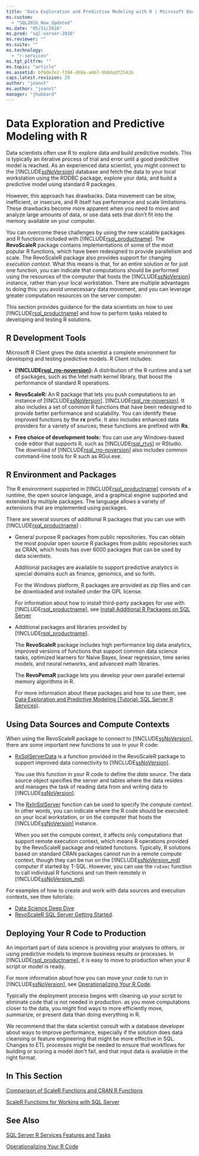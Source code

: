 ```yaml
---
title: "Data Exploration and Predictive Modeling with R | Microsoft Docs"
ms.custom: 
  - "SQL2016_New_Updated"
ms.date: "05/31/2016"
ms.prod: "sql-server-2016"
ms.reviewer: ""
ms.suite: ""
ms.technology: 
  - "r-services"
ms.tgt_pltfrm: ""
ms.topic: "article"
ms.assetid: bf6de7e2-f394-4b8a-a4b7-0b8dadf25426
caps.latest.revision: 20
author: "jeannt"
ms.author: "jeannt"
manager: "jhubbard"
---
```

# Data Exploration and Predictive Modeling with R
  Data scientists often use R to explore data and build predictive models. This is typically an iterative process of trial and error until a good predictive model is reached. As an experienced data scientist, you  might connect to the [!INCLUDE[ssNoVersion](../../includes/ssnoversion-md.md)] database and fetch the data to your local workstation using the RODBC package, explore your data, and build a predictive model using standard R packages.  
  
 However, this  approach has drawbacks. Data movement can be slow, inefficient, or insecure, and R itself has performance and scale limitations. These drawbacks become more apparent when you need to move and analyze large amounts of data, or use data sets that don’t fit into the memory available on your computer.  
  
 You can overcome these challenges by using the new scalable packages and R functions included with [!INCLUDE[rsql_productname](../../includes/rsql-productname-md.md)]. The **RevoScaleR** package contains implementations of some of the most popular R functions, which have been redesigned to provide parallelism and scale. The RevoScaleR package also provides support for changing *execution context*. What this means is that, for an entire solution or for just one function, you can indicate that computations should be performed using the resources of the computer that hosts the [!INCLUDE[ssNoVersion](../../includes/ssnoversion-md.md)] instance, rather than your local workstation. There are multiple advantages to doing this: you avoid unnecessary data movement, and you can leverage greater computation resources on the server computer.  
  
 This section provides guidance for the data scientists on how to use [!INCLUDE[rsql_productname](../../includes/rsql-productname-md.md)] and how to perform tasks related to developing and testing R solutions.  
  
##  <a name="bkmk_RDevTools"></a> R Development Tools  
 Microsoft R Client gives the data scientist a complete environment for developing and testing predictive models. R Client includes:  
  
-  **[!INCLUDE[rsql_rro-noversion](../../includes/rsql-rro-noversion-md.md)]:** A distribution of the R runtime and a set of packages, such as the Intel math kernel library, that boost the performance of standard R operations.  
  
-   **RevoScaleR:** An R package that lets you push computations to an instance of [!INCLUDE[ssNoVersion](../../includes/ssnoversion-md.md)]. [!INCLUDE[rsql_rre-noversion](../../includes/rsql-rre-noversion-md.md)]. It also includes a set of common R functions that have been redesigned to provide better performance and scalability. You can identify these improved functions  by the **rx** prefix. It also includes enhanced data providers for a variety of sources; these functions are prefixed with **Rx**.  
  
-   **Free choice of development tools:** You can use any Windows-based code editor that supports R, such as [!INCLUDE[rsql_rtvs](../../includes/rsql-rtvs-md.md)] or RStudio. The download of [!INCLUDE[rsql_rro-noversion](../../includes/rsql-rro-noversion-md.md)] also includes common command-line tools for R such as RGui.exe.  
  
##  <a name="bkmk_packages"></a> R Environment and Packages  
 The R environment supported in [!INCLUDE[rsql_productname](../../includes/rsql-productname-md.md)] consists of a runtime, the open source language, and a graphical engine supported and extended by multiple packages. The language allows a variety of extensions that are implemented using packages.  
  
 There are several sources of additional R  packages that you can use with [!INCLUDE[rsql_productname](../../includes/rsql-productname-md.md)] :  
  
  
-   General purpose R packages from public repositories. You can obtain the most popular open source R packages from public repositories such as CRAN, which hosts has over 6000 packages that can be used by data scientists.  
  
     Additional packages are available to support predictive analytics in special domains such as finance, genomics, and so forth.  
  
     For the Windows platform, R packages are provided as zip files and can be downloaded and installed under the GPL license.  
  
     For information about how to install third-party packages for use with [!INCLUDE[rsql_productname](../../includes/rsql-productname-md.md)], see [Install Additional R Packages on SQL Server](../../advanced-analytics/r-services/install-additional-r-packages-on-sql-server.md)  
  
-   Additional packages and libraries provided by [!INCLUDE[rsql_productname](../../includes/rsql-productname-md.md)].   
  
     The **RevoScaleR** package includes high performance big data analytics, improved versions of functions that support common data science tasks, optimized learners for Naive Bayes, linear regression, time series models, and neural networks, and advanced math libraries.  
  
     The **RevoPemaR** package lets you develop your own parallel external memory algorithms in R.  
  
     For more information about these packages and how to use them, see [Data Exploration and Predictive Modeling &#40;Tutorial: SQL Server R Services&#41;](http://msdn.microsoft.com/library/65589d17-bd34-4baa-8ba1-998f60d0344f).  
  
## Using Data Sources and Compute Contexts  
 When using the RevoScaleR package to connect to [!INCLUDE[ssNoVersion](../../includes/ssnoversion-md.md)], there are some important new functions to use in your R code:  
  
-   [RxSqlServerData](http://msdn.microsoft.com/library/0d2c53a6-b64b-4760-9903-825238b772d6) is a function provided in the RevoScaleR package to support improved data connectivity to [!INCLUDE[ssNoVersion](../../includes/ssnoversion-md.md)].  
  
     You use this function in your R code to define the *data source*. The data source object specifies the server and tables where the data resides and manages the task of  reading data from and writing data to [!INCLUDE[ssNoVersion](../../includes/ssnoversion-md.md)].  
  
-   The [RxInSqlServer](http://msdn.microsoft.com/library/24bd1f0a-ec68-4b96-bf42-a4073014f1f1) function can be used to specify the *compute context*.  In other words, you can indicate where the R code should be executed: on your local workstation, or on the computer that hosts the [!INCLUDE[ssNoVersion](../../includes/ssnoversion-md.md)] instance.  
  
     When you set the compute context, it affects only computations that support remote execution context, which means R operations provided by the RevoScaleR package and related functions. Typically, R solutions based on standard CRAN packages cannot run in a remote compute context, though they can be run on the [!INCLUDE[ssNoVersion_md](../../includes/ssnoversion-md.md)] computer if started by T-SQL. However, you can use the `rxExec` function to call individual R functions and run them remotely in [!INCLUDE[ssNoVersion_md](../../includes/ssnoversion-md.md)].  
  
 For examples of how to create and work with data sources and execution contexts,  see thee tutorials:
 
 + [Data Science Deep Dive](../../advanced-analytics/r-services/data-science-deep-dive-using-the-revoscaler-packages.md)  
 +  [RevoScaleR SQL Server Getting Started](https://msdn.microsoft.com/microsoft-r/scaler-sql-server-getting-started).  
  
## Deploying Your R Code to Production  
 An important part of data science is providing your analyses to others, or using predictive models to improve business results or processes. In [!INCLUDE[rsql_productname](../../includes/rsql-productname-md.md)], it is easy to move to production when your R script or model is ready.  
  
 For more information about how you can move your code to run in [!INCLUDE[ssNoVersion](../../includes/ssnoversion-md.md)], see [Operationalizing Your R Code](../../advanced-analytics/r-services/operationalizing-your-r-code.md).  
  
 Typically the deployment process begins with cleaning up your script to eliminate code that is not needed in production. as you move computations closer to the data, you might find ways to  more efficiently move, summarize, or present data than doing everything in R.  
  
 We recommend that the data scientist consult with a database developer about ways to improve performance, especially if the solution does data cleansing or feature engineering that might be more effective in SQL. Changes to ETL processes might be needed to ensure that workflows for building or scoring a model don't fail, and that input data is available in the right format.  
  
##  <a name="bkmk_SQLInR"></a> In This Section  

[Comparison of ScaleR Functions and CRAN R Functions](https://msdn.microsoft.com/microsoft-r/scaler/compare-base-r-scaler-functions2)

[ScaleR Functions for Working with SQL Server](../../advanced-analytics/r-services/scaler-functions-for-working-with-sql-server-data.md)
   
## See Also  

 
 [SQL Server R Services Features and Tasks](../../advanced-analytics/r-services/sql-server-r-services-features-and-tasks.md)   
 
 [Operationalizing Your R Code](../../advanced-analytics/r-services/operationalizing-your-r-code.md)  
  
  
